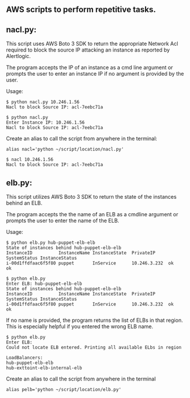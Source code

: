 
AWS scripts to perform repetitive tasks.
--------------------------------------------------------------------------------------

nacl.py:
--------
This script uses AWS Boto 3 SDK to return the appropriate Network Acl
required to block the source IP attacking an instance as reported by Alertlogic. 

The program accepts the IP of an instance as a cmd line argument or prompts the 
user to enter an instance IP if no argument is provided by the user. 

Usage: 
```
$ python nacl.py 10.246.1.56
Nacl to block Source IP: acl-7eebc71a

$ python nacl.py
Enter Instance IP: 10.246.1.56
Nacl to block Source IP: acl-7eebc71a
```

Create an alias to call the script from anywhere in the terminal:
```
alias nacl='python ~/script/location/nacl.py'
```
```
$ nacl 10.246.1.56
Nacl to block Source IP: acl-7eebc71a
```
elb.py:
-------
This script utilizes AWS Boto 3 SDK to return the state of the instances behind an ELB.

The program accepts the the name of an ELB as a cmdline argument or prompts the user to enter
the name of the ELB.

Usage:

```
$ python elb.py hub-puppet-elb-elb
State of instances behind hub-puppet-elb-elb
InstanceID          InstanceName InstanceState  PrivateIP     SystemStatus InstanceStatus
i-00d1ffdfaac6f5f80 puppet       InService      10.246.3.232  ok           ok

$ python elb.py
Enter ELB: hub-puppet-elb-elb
State of instances behind hub-puppet-elb-elb
InstanceID          InstanceName InstanceState  PrivateIP     SystemStatus InstanceStatus
i-00d1ffdfaac6f5f80 puppet       InService      10.246.3.232  ok           ok
```

If no name is provided, the program returns the list of ELBs in that region. This is especially helpful if you entered the wrong ELB name.
```
$ python elb.py
Enter ELB: 
Could not locate ELB entered. Printing all available ELbs in region

LoadBalancers:
hub-puppet-elb-elb
hub-exttoint-elb-internal-elb
```
Create an alias to call the script from anywhere in the terminal
```
alias pelb='python ~/script/location/elb.py'
```

